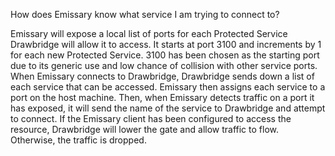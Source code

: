 How does Emissary know what service I am trying to connect to?

Emissary will expose a local list of ports for each Protected Service Drawbridge will allow it to access. It starts at port 3100 and increments by 1 for each new Protected Service. 
3100 has been chosen as the starting port due to its generic use and low chance of collision with other service ports.
When Emissary connects to Drawbridge, Drawbridge sends down a list of each service that can be accessed. Emissary then assigns each service to a port on the host machine.
Then, when Emissary detects traffic on a port it has exposed, it will send the name of the service to Drawbridge and attempt to connect. If the Emissary client has been configured to access the resource, Drawbridge will lower the gate and allow traffic to flow. Otherwise, the traffic is dropped. 